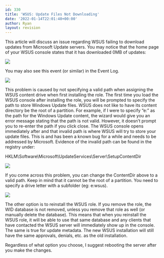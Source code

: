 ```yaml
---
id: 330
title: 'WSUS: Update Files Not Downloading'
date: '2022-01-14T22:01:40+00:00'
author: Ryan
layout: revision
---
```


This article will discuss an issue regarding WSUS failing to download updates from Microsoft Update servers. You may notice that the home page of your WSUS console states that it has downloaded 0MB of updates:

[![](https://rnemeth90.github.io/wp-content/uploads/2016/11/2016-11-18_10h02_21.png)](https://rnemeth90.github.io/wp-content/uploads/2016/11/2016-11-18_10h02_21.png)

You may also see this event (or similar) in the Event Log.

[![](https://rnemeth90.github.io/wp-content/uploads/2016/11/2016-11-15_16h39_32.png)](https://rnemeth90.github.io/wp-content/uploads/2016/11/2016-11-15_16h39_32.png)

This problem is caused by not specifying a valid path when assigning the WSUS content drive when first installing the role. The first time you load the WSUS console after installing the role, you will be prompted to specify the path to store Windows Update files. WSUS does not like to have its content directory be the root of a partition. For example, if I were to specify “e:” as the path for the Windows Update content, the wizard would give you an error message stating that the path is not valid. However, it doesn’t prompt you to re-enter the path if you click close. The WSUS console opens immediately after and that invalid path is where WSUS will try to store your update files. This is and has been a known bug for a while and needs to be addressed by Microsoft. Evidence of the invalid path can be found in the registry under:

HKLM\Software\Microsoft\UpdateServices\Server\SetupContentDir

[![](https://rnemeth90.github.io/wp-content/uploads/2016/11/2016-11-15_16h39_44.png)](https://rnemeth90.github.io/wp-content/uploads/2016/11/2016-11-15_16h39_44.png)

If you come across this problem, you can change the ContentDir above to a valid path. Keep in mind that it cannot be the root of a partition. You need to specify a drive letter with a subfolder (eg: e:wsus).

[![](https://rnemeth90.github.io/wp-content/uploads/2016/11/2016-12-21_14h54_54.png)](https://rnemeth90.github.io/wp-content/uploads/2016/11/2016-12-21_14h54_54.png)

The other option is to reinstall the WSUS role. If you remove the role, the WID database is not removed, unless you remove that role as well (or manually delete the database). This means that when you reinstall the WSUS role, it will be able to use that same database and any clients that have contacted the WSUS server will immediately show up in the console. The same is true for update metadata. The new WSUS installation will still have the same approvals, denials, etc. as the old installation.

Regardless of what option you choose, I suggest rebooting the server after you make the changes.